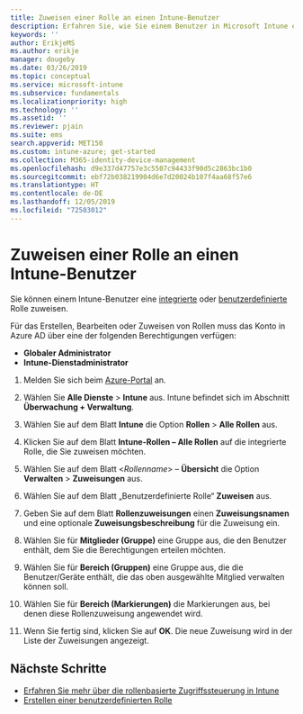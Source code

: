 ```yaml
---
title: Zuweisen einer Rolle an einen Intune-Benutzer
description: Erfahren Sie, wie Sie einem Benutzer in Microsoft Intune eine integrierte oder benutzerdefinierte Rolle zuweisen.
keywords: ''
author: ErikjeMS
ms.author: erikje
manager: dougeby
ms.date: 03/26/2019
ms.topic: conceptual
ms.service: microsoft-intune
ms.subservice: fundamentals
ms.localizationpriority: high
ms.technology: ''
ms.assetid: ''
ms.reviewer: pjain
ms.suite: ems
search.appverid: MET150
ms.custom: intune-azure; get-started
ms.collection: M365-identity-device-management
ms.openlocfilehash: d9e337d47757e3c5507c94433f90d5c2863bc1b0
ms.sourcegitcommit: ebf72b038219904d6e7d20024b107f4aa68f57e6
ms.translationtype: HT
ms.contentlocale: de-DE
ms.lasthandoff: 12/05/2019
ms.locfileid: "72503012"
---
```

# <a name="assign-a-role-to-an-intune-user"></a>Zuweisen einer Rolle an einen Intune-Benutzer

Sie können einem Intune-Benutzer eine [integrierte](role-based-access-control.md#built-in-roles) oder [benutzerdefinierte](create-custom-role.md) Rolle zuweisen.

Für das Erstellen, Bearbeiten oder Zuweisen von Rollen muss das Konto in Azure AD über eine der folgenden Berechtigungen verfügen:
- **Globaler Administrator**
- **Intune-Dienstadministrator**

1. Melden Sie sich beim [Azure-Portal](https://portal.azure.com) an.

2. Wählen Sie **Alle Dienste** > **Intune** aus. Intune befindet sich im Abschnitt **Überwachung + Verwaltung**.

3. Wählen Sie auf dem Blatt **Intune** die Option **Rollen** > **Alle Rollen** aus.

4. Klicken Sie auf dem Blatt **Intune-Rollen – Alle Rollen** auf die integrierte Rolle, die Sie zuweisen möchten.

5. Wählen Sie auf dem Blatt <*Rollenname*> – **Übersicht** die Option **Verwalten** > **Zuweisungen** aus.

6. Wählen Sie auf dem Blatt „Benutzerdefinierte Rolle“ **Zuweisen** aus.

7. Geben Sie auf dem Blatt **Rollenzuweisungen** einen **Zuweisungsnamen** und eine optionale **Zuweisungsbeschreibung** für die Zuweisung ein.

8. Wählen Sie für **Mitglieder (Gruppe)** eine Gruppe aus, die den Benutzer enthält, dem Sie die Berechtigungen erteilen möchten.

9. Wählen Sie für **Bereich (Gruppen)** eine Gruppe aus, die die Benutzer/Geräte enthält, die das oben ausgewählte Mitglied verwalten können soll.

10. Wählen Sie für **Bereich (Markierungen)** die Markierungen aus, bei denen diese Rollenzuweisung angewendet wird.

11. Wenn Sie fertig sind, klicken Sie auf **OK**. Die neue Zuweisung wird in der Liste der Zuweisungen angezeigt.


## <a name="next-steps"></a>Nächste Schritte
- [Erfahren Sie mehr über die rollenbasierte Zugriffssteuerung in Intune](role-based-access-control.md)
- [Erstellen einer benutzerdefinierten Rolle](create-custom-role.md)
